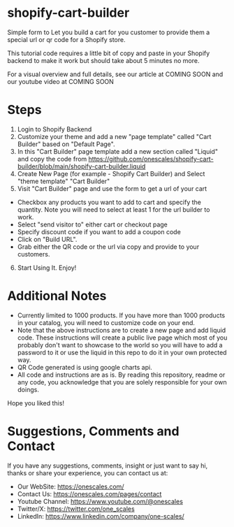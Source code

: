 # shopify-cart-builder
Simple form to Let you build a cart for you customer to provide them a special url or qr code for a Shopify store.

This tutorial code requires a little bit of copy and paste in your Shopify backend to make it work but should take about 5 minutes no more.

For a visual overview and full details, see our article at COMING SOON and our youtube video at COMING SOON

# Steps

1. Login to Shopify Backend
2. Customize your theme and add a new "page template" called "Cart Builder" based on "Default Page".
3. In this "Cart Builder" page template add a new section called "Liquid" and copy the code from https://github.com/onescales/shopify-cart-builder/blob/main/shopify-cart-builder.liquid
4. Create New Page (for example - Shopify Cart Builder) and Select "theme template" "Cart Builder"
5. Visit "Cart Builder" page and use the form to get a url of your cart
- Checkbox any products you want to add to cart and specify the quantity. Note you will need to select at least 1 for the url builder to work.
- Select "send visitor to" either cart or checkout page
- Specify discount code if you want to add a coupon code
- Click on "Build URL".
- Grab either the QR code or the url via copy and provide to your customers.
6. Start Using It. Enjoy!

# Additional Notes
- Currently limited to 1000 products. If you have more than 1000 products in your catalog, you will need to customize code on your end.
- Note that the above instructions are to create a new page and add liquid code. These instructions will create a public live page which most of you probably don't want to showcase to the world so you will have to add a password to it or use the liquid in this repo to do it in your own protected way.
- QR Code generated is using google charts api.
- All code and instructions are as is. By reading this repository, readme or any code, you acknowledge that you are solely responsible for your own doings.

Hope you liked this!

# Suggestions, Comments and Contact
If you have any suggestions, comments, insight or just want to say hi, thanks or share your experience, you can contact us at:
- Our WebSite: https://onescales.com/
- Contact Us: https://onescales.com/pages/contact
- Youtube Channel: https://www.youtube.com/@onescales
- Twitter/X: https://twitter.com/one_scales
- LinkedIn: https://www.linkedin.com/company/one-scales/





